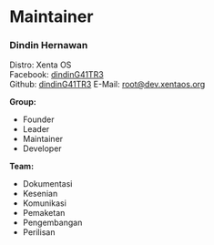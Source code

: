 # Maintainer
### Dindin Hernawan
Distro: Xenta OS  
Facebook: [dindinG41TR3](https://facebook.com/dindinG41TR3)   
Github:  [dindinG41TR3](https://github.com/dindinG41TR3)
E-Mail: <root@dev.xentaos.org>  

**Group:**
 * Founder
 * Leader
 * Maintainer
 * Developer

**Team:**
 * Dokumentasi
 * Kesenian
 * Komunikasi
 * Pemaketan
 * Pengembangan
 * Perilisan
